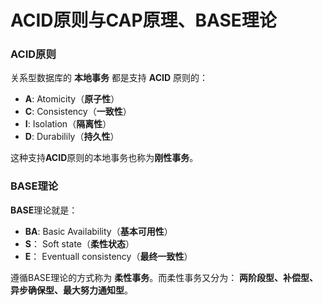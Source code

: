 ACID原则与CAP原理、BASE理论
====================================================================
### ACID原则
关系型数据库的 **本地事务** 都是支持 **ACID** 原则的：
+ **A**: Atomicity（**原子性**）
+ **C**: Consistency（**一致性**）
+ **I**: Isolation（**隔离性**）
+ **D**: Durabilily（**持久性**）

这种支持**ACID**原则的本地事务也称为**刚性事务**。

### BASE理论

**BASE**理论就是：
+ **BA**: Basic Availability（**基本可用性**）
+ **S**： Soft state（**柔性状态**）
+ **E**： Eventuall consistency（**最终一致性**）

遵循BASE理论的方式称为 **柔性事务**。而柔性事务又分为：
**两阶段型、补偿型、异步确保型、最大努力通知型**。

